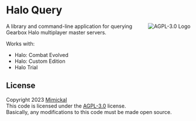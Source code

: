 # Halo Query

<a href="LICENSE.md"><img align="right" alt="AGPL-3.0 Logo"
src="https://www.gnu.org/graphics/agplv3-155x51.png">
</a>

A library and command-line application for querying Gearbox Halo multiplayer master servers.

Works with:
- Halo: Combat Evolved
- Halo: Custom Edition
- Halo Trial

## License

Copyright 2023 [Mimickal](https://github.com/Mimickal)<br/>
This code is licensed under the [AGPL-3.0](https://www.gnu.org/licenses/agpl-3.0-standalone.html) license.<br/>
Basically, any modifications to this code must be made open source.
